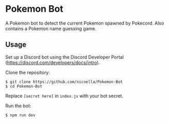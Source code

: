 # Pokemon Bot
A Pokemon bot to detect the current Pokemon spawned by Pokecord. Also contains a Pokemon name guessing game.

## Usage
Set up a Discord bot using the Discord Developer Portal (https://discord.com/developers/docs/intro).

Clone the repository:
```
$ git clone https://github.com/nicoella/Pokemon-Bot
$ cd Pokemon-Bot
```

Replace `[secret here]` in `index.js` with your bot secret.

Run the bot:
```
$ npm run dev
```
